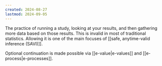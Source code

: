 ```yaml
---
created: 2024-08-27
lastmod: 2024-09-05
---
```


The practice of running a study, looking at your results, and then gathering more data based on those results. This is invalid in most of traditional statistics. Allowing it is one of the main focuses of [[safe, anytime-valid inference (SAVI)]]. 

Optional continuation is made possible via [[e-value|e-values]] and [[e-process|e-processes]]. 